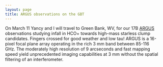 ```yaml
---
layout: page
title: ARGUS observations on the GBT
---
```


On March 11 Yancy and I will travel to Green Bank, WV, for our 17B [ARGUS](http://www.gb.nrao.edu/argus/) observations studying infall in HCO+ towards high-mass starless clump candidates. Fingers crossed for good weather and low tau! ARGUS is a 16-pixel focal plane array operating in the rich 3 mm band between 85-116 GHz. The moderately high resolution of 9 arcseconds and fast mapping speed yield unprecedented imaging capabilities at 3 mm without the spatial filtering of an interferometer.


